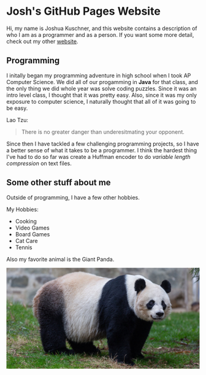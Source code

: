# Josh's GitHub Pages Website

Hi, my name is Joshua Kuschner, and this website contains a description of who I am as a programmer and as a person. If you want some more detail, check out my other [website](jkuschner.dev).

## Programming

I initally began my programming adventure in high school when I took AP Computer Science. We did all of our progamming in **Java** for that class, and the only thing we did whole year was solve coding puzzles. Since it was an intro level class, I thought that it was pretty easy. Also, since it was my only exposure to computer science, I naturally thought that all of it was going to be easy.

Lao Tzu:
> There is no greater danger than underesitmating your opponent.

Since then I have tackled a few challenging programming projects, so I have a better sense of what it takes to be a programmer. I think the hardest thing I've had to do so far was create a Huffman encoder to do *variable length compression* on text files.

## Some other stuff about me

Outside of programming, I have a few other hobbies.

My Hobbies:
- Cooking
- Video Games
- Board Games
- Cat Care
- Tennis

Also my favorite animal is the Giant Panda.

![pandas](images/panda.jpg)